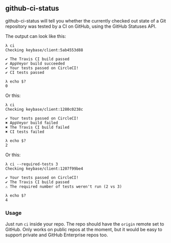## github-ci-status

github-ci-status will tell you whether the currently checked out state of a
Git repository was tested by a CI on GitHub, using the GitHub Statuses API.

The output can look like this:
```
λ ci
Checking keybase/client:5ab4553d88

✔ The Travis CI build passed
✔ AppVeyor build succeeded
✔ Your tests passed on CircleCI!
✔ CI tests passed

λ echo $?
0
```
Or this:
```
λ ci
Checking keybase/client:1280c0238c

✔ Your tests passed on CircleCI!
✖ AppVeyor build failed
✖ The Travis CI build failed
✖ CI tests failed

λ echo $?
2
```
Or this:
```
λ ci --required-tests 3
Checking keybase/client:1207f99be4

✔ Your tests passed on CircleCI!
✔ The Travis CI build passed
⚠ The required number of tests weren't run (2 vs 3)

λ echo $?
4
```

### Usage

Just run `ci` inside your repo.  The repo should have the `origin` remote set
to GitHub.  Only works on public repos at the moment, but it would be easy to
support private and GitHub Enterprise repos too.
